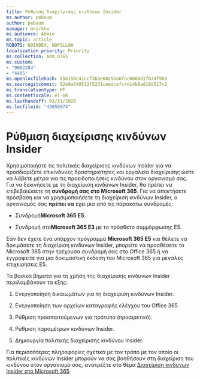 ```yaml
---
title: Ρύθμιση διαχείρισης κινδύνων Insider
ms.author: pebaum
author: pebaum
manager: mnirkhe
ms.audience: Admin
ms.topic: article
ROBOTS: NOINDEX, NOFOLLOW
localization_priority: Priority
ms.collection: Adm_O365
ms.custom:
- "9002284"
- "4405"
ms.openlocfilehash: 556150c41ccf363e6025ba6fac0660d1fb74f9b8
ms.sourcegitcommit: 92e9a649532f5231ceedcafc4d14b8ad18d517c2
ms.translationtype: HT
ms.contentlocale: el-GR
ms.lasthandoff: 03/31/2020
ms.locfileid: "43059974"
---
```

# <a name="set-up-insider-risk-management"></a>Ρύθμιση διαχείρισης κινδύνων Insider

Χρησιμοποιήστε τις πολιτικές διαχείρισης κινδύνων Insider για να προσδιορίζετε επικίνδυνες δραστηριότητες και εργαλεία διαχείρισης ώστε να λάβετε μέτρα για τις προειδοποιήσεις κινδύνου στον οργανισμό σας. Για να ξεκινήσετε με τη διαχείριση κινδύνων Insider, θα πρέπει να επιβεβαιώσετε τη **συνδρομή σας στο Microsoft 365**. Για να αποκτήσετε πρόσβαση και να χρησιμοποιήσετε τη διαχείριση κινδύνων Insider, ο οργανισμός σας **πρέπει να** έχει μια από τις παρακάτω συνδρομές:

- Συνδρομή**Microsoft 365 E5**.

- Συνδρομή στο**Microsoft 365 E3** με το πρόσθετο συμμόρφωσης E5.

Εάν δεν έχετε ένα υπάρχον πρόγραμμα **Microsoft 365 E5** και θέλετε να δοκιμάσετε τη διαχείριση κινδύνων Insider, μπορείτε να προσθέσετε το Microsoft 365 στην τρέχουσα συνδρομή σας στο Office 365 ή να εγγραφείτε για μια δοκιμαστική έκδοση του Microsoft 365 για μεγάλες επιχειρήσεις E5.

Τα βασικά βήματα για τη χρήση της διαχείρισης κινδύνων Insider περιλαμβάνουν τα εξής:

1. Ενεργοποίηση δικαιωμάτων για τη διαχείριση κινδύνων Insider.

2. Ενεργοποίηση των αρχείων καταγραφής ελέγχου του Office 365.

3. Ρύθμιση προαπαιτούμενων για πρότυπο (προαιρετικό).

4. Ρύθμιση παραμέτρων κινδύνων Insider.

5. Δημιουργία πολιτικής διαχείρισης κινδύνου Insider.

Για περισσότερες πληροφορίες σχετικά με τον τρόπο με τον οποίο οι πολιτικές κινδύνων Insider μπορούν να σας βοηθήσουν στη διαχείριση του κινδύνου στον οργανισμό σας, ανατρέξτε στο θέμα [Διαχείριση κινδύνων Insider στο Microsoft 365](https://go.microsoft.com/fwlink/?linkid=2123907).

